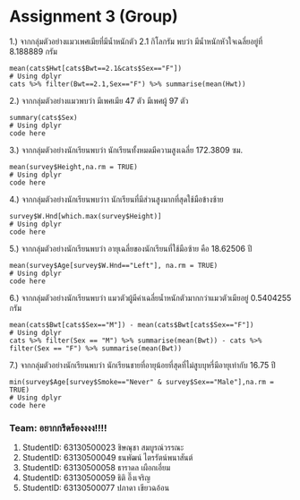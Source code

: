 # Assignment 3 (Group)

1.) จากกลุ่มตัวอย่างแมวเพศเมียที่มีน้ำหนักตัว 2.1 กิโลกรัม พบว่า มีน้ำหนักหัวใจเฉลี่ยอยู่ที่ 8.188889 กรัม
```{R}
mean(cats$Hwt[cats$Bwt==2.1&cats$Sex=="F"])
# Using dplyr
cats %>% filter(Bwt==2.1,Sex=="F") %>% summarise(mean(Hwt))
```

2.) จากกลุ่มตัวอย่างแมวพบว่า มีเพศเมีย 47 ตัว มีเพศผู้ 97 ตัว
```{R}
summary(cats$Sex)
# Using dplyr
code here
```

3.) จากกลุ่มตัวอย่างนักเรียนพบว่า นักเรียนทั้งหมดมีความสูงเฉลี่ย 172.3809 ซม.
```{R}
mean(survey$Height,na.rm = TRUE)
# Using dplyr
code here
```

4.) จากกลุ่มตัวอย่างนักเรียนพบว่าา นักเรียนที่มีส่วนสูงมากที่สุดใช้มือข้างซ้าย
```{R}
survey$W.Hnd[which.max(survey$Height)]
# Using dplyr
code here
```

5.) จากกลุ่มตัวอย่างนักเรียนพบว่า อายุเฉลี่ยของนักเรียนที่ใช้มือซ้าย คือ 18.62506 ปี
```{R}
mean(survey$Age[survey$W.Hnd=="Left"], na.rm = TRUE)
# Using dplyr
code here
```

6.) จากกลุ่มตัวอย่างนักเรียนพบว่า แมวตัวผู้มีค่าเฉลี่ยน้ำหนักตัวมากกว่าแมวตัวเมียอยู่ 0.5404255 กรัม
```{R}
mean(cats$Bwt[cats$Sex=="M"]) - mean(cats$Bwt[cats$Sex=="F"])
# Using dplyr
cats %>% filter(Sex == "M") %>% summarise(mean(Bwt)) - cats %>% filter(Sex == "F") %>% summarise(mean(Bwt))
```

7.) จากกลุ่มตัวอย่างนักเรียนพบว่า นักเรียนชายที่อายุน้อยที่สุดที่ไม่สูบบุหรี่มีอายุเท่ากับ 16.75 ปี
```{R}
min(survey$Age[survey$Smoke=="Never" & survey$Sex=="Male"],na.rm = TRUE)
# Using dplyr
code here
```

### Team: อยากกรีดร้องงงง!!!!

1.  StudentID: 63130500023 ชิษณุชา สมบูรณ์วรรณะ
2.  StudentID: 63130500049 ธนพัฒน์ ไตรรัตน์พนาสันต์
3.  StudentID: 63130500058 ธาราดล เผือกเอี่ยม
4.  StudentID: 63130500059 ธิติ อึ๊งเจริญ
5.  StudentID: 63130500077 ปภาดา เขียวฉอ้อน
